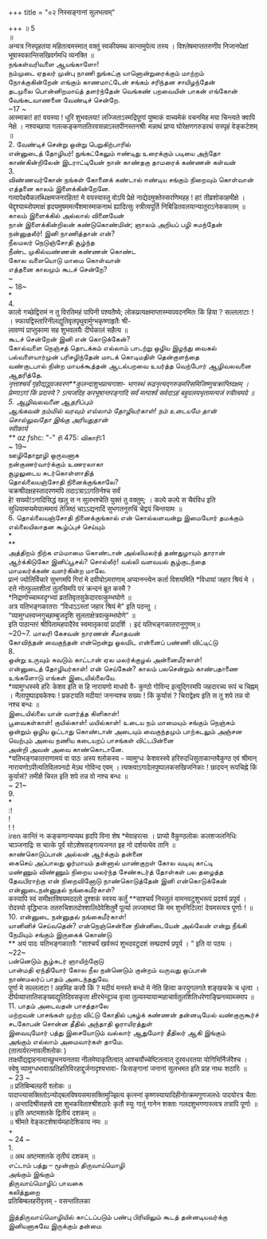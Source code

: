 +++
title = "०२ निस्सङ्गानां सुलभत्वम्"

+++
॥ 5   
॥   
अन्यत्र निस्पृहतया महितत्वमस्मात् वक्तुं स्वकीयमथ कान्तमुपेत्य तस्य । विश्लेषमाप्ततरुणीव निजानपेक्षां भूषास्वकान्तिसखिवर्गमधि व्यनक्ति ॥   
நங்கள்வரிவளை ஆயங்காளோ!   
நம்முடை ஏதலர் முன்பு நாணி நுங்கட்கு யானொன்றுரைக்கும் மாற்றம்   
நோக்குகின்றேன் எங்கும் காணமாட்டேன் சங்கம் சரிந்தன சாயிழந்தேன்   
தடமுலை பொன்னிறமாய்த் தளர்ந்தேன் வெங்கண் பறவையின் பாகன் எங்கோன்   
வேங்கடவாணனை வேண்டிச் சென்றே.   
~17 ~   
आस्माका! हा! वयस्या ! धुरि शुभवलया! लज्जिताऽस्मद्रिपूणां युष्माकं वाच्यमेकं वचनमिह मया चिन्त्यते क्वापि नेक्षे । नश्यच्छाया गलत्कङ्कणततिरवसन्नाऽस्तपीनस्तनश्रीः मन्नाथं प्राप्य घोरेक्षणगरुडरथं सस्पृहं वेङ्कटेशम् ॥   
2. வேண்டிச் சென்று ஒன்று பெறுகிற்பாரில்   
என்னுடைத் தோழியர்! நுங்கட்கேலும் ஈண்டிது உரைக்கும் படியை அந்தோ   
காண்கின்றிலேன் இடராட்டியேன் நான் காண்தகு தாமரைக் கண்ணன் கள்வன்   
3.   
விண்ணவர்கோன் நங்கள் கோனைக் கண்டால் ஈண்டிய சங்கும் நிறைவும் கொள்வான்   
எத்தனை காலம் இளைக்கின்றேனே.   
गत्वापेक्ष्यैकलब्धिक्षमजनरहिता! मे वयस्यास्तु वोऽपि प्रेक्षे नाद्येदमुक्तेस्सरणिमहह ! हा! तीव्रशोकाहमीक्षे । चेद्दृश्याब्जोपमाक्षं हृदयमुषममर्त्येशमास्माकनाथं ह्यादित्सुः स्त्रीत्वपूर्ति निबिडितवलयान्यातुराऽनेककालम् ॥   
காலம் இளைக்கில் அல்லால் வினையேன்   
நான் இளைக்கின்றிலன் கண்டுகொண்மின்; ஞாலம் அறியப் பழி சுமந்தேன்   
நன்னுதலீர்! இனி நாணித்தான் என்?   
நீலமலர் நெடுஞ்சோதி சூழ்ந்த   
நீண்ட முகில்வண்ணன் கண்ணன் கொண்ட   
கோல வளையொடு மாமை கொள்வான்   
எத்தனை காலமும் கூடச் சென்றே?   
~   
~ 18~   
*   
4.   
कालो गच्छेद्विरामं न तु विरतिमहं पापिनी पश्यतैष्ये; लोकप्रत्यक्षमाप्तास्म्यपवदनमितः किं हिया ? सल्ललाटाः ! । स्फायद्विस्तारिनीलद्युतिवृतपृथुवार्मुग्भकृष्णाहृतैः श्री-   
लावण्यं प्राप्तुकामा सह शुभवलयैः दीर्घकालं सहैत्य ॥   
கூடச் சென்றேன் இனி என் கொடுக்கேன்?   
கோல்வளை நெஞ்சத் தொடக்கம் எல்லாம் பாடற்று ஒழிய இழந்து வைகல்   
பல்வளையார்முன் பரிசழிந்தேன் மாடக் கொடிமதிள் தென்குளந்தை   
வண்குடபால் நின்ற மாயக்கூத்தன் ஆடல்பறவை உயர்த்த வெற்போர் ஆழிவலவனை ஆதரித்தே.   
*नृत्ताश्चर्यं गृहोद्यद्ध्वजवरण**कुलन्दाशुभप्रत्यगाशा- भागस्थं रूढनृत्यद्गरुडमरिसमिजिष्णुचक्राप्तिदक्षम् । प्रेम्णाऽगां किं प्रदास्ये ? ऽत्यजदिह करभूषान्तरङ्गादि सर्वं मत्पार्श्वं सर्वदाऽहं बहुवलयभृतामत्यजं स्त्रीत्वमग्रे ॥   
5. ஆழிவலவனை ஆதரிப்பும்   
ஆங்கவன் நம்மில் வரவும் எல்லாம் தோழியர்காள்! நம் உடையமே தான்   
சொல்லுவதோ இங்கு அரியதுதான்   
स्वीकार्य   
** az f*shc: "-" ரி 475: விகாரி:1   
~ 19~   
ஊழிதோறூழி ஒருவனாக   
நன்குணர்வார்க்கும் உணரலாகா   
சூழலுடைய சுடர்கொள்ளாதித்   
தொல்லையஞ்சோதி நினைக்குங்காலே?   
चक्रश्रीदक्षहस्तादरणमपि तदाऽत्राऽऽगतिर्नश्च सर्वं   
हे! सख्यो!ऽनादिसिद्धं खलु स न सुलभश्चेति युक्तं तु वक्तुम्; । कल्पे कल्पे स चैवंविध इति सुधियामप्यमेयात्ममायं तेजिष्ठं चाऽऽद्यनादिं सुभगतनुरुचिं चेद्वयं चिन्तयामः ॥   
6. தொல்லையஞ்சோதி நினைக்குங்கால் என் சொல்லளவன்று இமையோர் தமக்கும் எல்லையிலாதன கூழ்ப்புச் செய்யும்   
*   
**   
அத்திறம் நிற்க எம்மாமை கொண்டான் அல்லிமலர்த் தண்துழாயும் தாரான்   
ஆர்க்கிடுகோ இனிப்பூசல்? சொல்லீர்! வல்லி வளவயல் சூழ்குடந்தை   
மாமலர்க்கண் வளர்கின்ற மாலே.   
प्रत्नं ज्योतिर्विचारे सुभगमपि गिरां मे दवीयोऽमराणाम् अप्यानन्त्येन कर्ता विशयमिति *विधायां जहार श्रियं मे । दत्ते नोत्फुल्लशीतां तुलसिमपि परं क्रन्दनं ब्रूत कस्मै ?   
*निद्राणोच्चाब्जदृग्भ्यां व्रततिवृतसुकेदारवत्कुम्भघोणे ॥   
अत्र यतिभङ्गकातराः “विधाऽऽस्तां जहार श्रियं मे" इति पठन्तु ।   
“व्यामुग्धस्वप्नगुच्छाम्बुजदृशि सुलताक्षेत्रवत्कुम्भघोणे” ॥   
इति पाठान्तरं श्रीपितामहपादैरेव स्वमातृकायां प्रादर्शि । इदं यतिभङ्गकातरानुगुणम्॥   
~20~7. மாலரி கேசவன் நாரணன் சீமாதவன்   
கோவிந்தன் வைகுந்தன் என்றென்று ஓலமிட என்னைப் பண்ணி விட்டிட்டு   
8.   
ஒன்று உருவும் சுவடும் காட்டான் ஏல மலர்க்குழல் அன்னைமீர்காள்!   
என்னுடைத் தோழியர்காள்! என் செய்கேன்? காலம் பலசென்றும் காண்பதாணை   
உங்களோடு எங்கள் இடையில்லையே.   
*व्यामुग्धस्स्वे हरिः केशव इति स हि नारायणो माधवो वै- कुण्ठो गोविन्द इत्युद्गिरमपि जहदारच्य रूपं च चिह्नम् । नैलापुष्पाढ्यकेश्यः ! प्रकटयति मदीया! जनन्यश्च सख्यः ! किं कुर्यासं ? चिराद्वेक्ष्य इति स तु शपे तन्न वो नश्च बन्धः ॥   
இடையில்லை யான் வளர்த்த கிளிகாள்!   
பூவைகள்காள்! குயில்காள்! மயில்காள்! உடைய நம் மாமையும் சங்கும் நெஞ்சும்   
ஒன்றும் ஒழிய ஓட்டாது கொண்டான் அடையும் வைகுந்தமும் பாற்கடலும் அஞ்சன வெற்பும் அவை நணிய கடையறப் பாசங்கள் விட்டபின்னை   
அன்றி அவன் அவை காண்கொடானே.   
*यतिभङ्गकातराणामयं वा पाठः अस्य श्लोकस्य - व्यामुग्धः केशवस्स्वे हरिरुदधिसुताकान्तवैकुण्ठ एवं श्रीमान् नारायणोऽपीत्यतिविलपनदो मेऽथ गोविन्द एवम् । त्यक्त्वाऽगादेलपुष्पालकसखिजनिकाः ! छादयन् रूपचिह्ने किं कुर्यासं? तमीक्षै चिरत इति शपे तन्न वो नश्च बन्धः ॥   
~ 21~   
9.   
*   
:!   
!   
! !   
iren कान्तिं नः कङ्कणान्यप्यथ हृदपि विना शेष *मेवाहरत्सः । प्राप्यो वैकुण्ठलोकः कलशजलनिधिः चाञ्जनाद्रिः स चात्के पूर्वं सोऽशेषसङ्गत्यजनत इह नो दर्शयत्येव तानि ॥   
காண்கொடுப்பான் அல்லன் ஆர்க்கும் தன்னை   
கைசெய் அப்பாலது ஓர்மாயம் தன்னால் மாண்குறள் கோல வடிவு காட்டி   
மண்ணும் விண்ணும் நிறைய மலர்ந்த சேண்சுடர்த் தோள்கள் பல தழைத்த   
தேவபிராற்கு என் நிறைவினோடு நாண்கொடுத்தேன் இனி என்கொடுக்கேன்   
என்னுடைநன்னுதல் நங்கைமீர்காள்?   
कस्यापि स्वं समीक्षाविषयमददतो दुश्शकं स्वस्य कर्तुं **साश्चर्यं निस्तुलं वामनवटुशुभरूपं प्रदर्श्य प्रपूर्य । रोदस्यो वृद्धिभाजः ततरुचिशतदोश्शालिदेवेशितुर्मे पूर्त्या लज्जामदां किं मम शुभनिटिला! देयमस्त्यत्र पूर्णाः ! ॥   
10. என்னுடை நன்னுதல் நங்கைமீர்காள்!   
யானினிச் செய்வதென்? என்நெஞ்சென்னை நின்னிடையேன் அல்லேன் என்று நீங்கி   
நேமியும் சங்கும் இருகைக் கொண்டு   
** अयं पादः यतिभङ्गकातरैः “साश्चर्यं खर्वरूपं शुभदवटुदशं सम्प्रदर्श्य प्रपूर्य । ” इति वा पठ्यः ।   
~22~   
பன்னெடும் சூழ்சுடர் ஞாயிற்றோடு   
பான்மதி ஏந்தியோர் கோல நீல நன்னெடும் குன்றம் வருவது ஒப்பான்   
நாண்மலர்ப் பாதம் அடைந்ததுவே.   
पूर्णा मे सल्ललाटा ! अहमिह करवै किं ? मदीयं मनस्ते बन्धो मे नेति हित्वा करयुगलगते शङ्खचक्रे च धृत्वा । दीर्घव्याप्तातिसङ्ख्यद्युतिदिवसकृता क्षीरभेन्दुञ्च वृत्वा तुल्यस्यायान्महाचार्वतुलशितिधरेणाङ्घ्रिनव्याब्जमाप ॥   
11. பாதம் அடைவதன் பாசத்தாலே   
மற்றவன் பாசங்கள் முற்ற விட்டு கோதில் புகழ்க் கண்ணன் தன்னடிமேல் வண்குருகூர்ச் சடகோபன் சொன்ன தீதில் அந்தாதி ஓராயிரத்துள்   
இவையுமோர் பத்து இசையோடும் வல்லார் ஆதுமோர் தீதிலர் ஆகி இங்கும்   
அங்கும் எல்லாம் அமைவார்கள் தாமே.   
(तात्पर्यरत्नावलीश्लोकः )   
तार्क्ष्योद्यद्वाहनत्वाच्छुभनयनतया नीलमेघाकृतित्वात् आश्चर्योच्चेष्टितत्वात् दुरवधरतया योगिभिर्निर्जरैश्च ।   
स्वेषु व्यामुग्धभावात्प्रतिहतिविरहाद्दुर्जनादृश्यभावा- न्निःसङ्गानां जनानां सुलभमत इति प्राह नाथः शठारिः ॥   
~ 23 ~   
॥ प्रतिबिम्बलहरी श्लोकः ॥   
पादाप्त्यासक्तितोऽन्योद्बलविषयसमासक्तिमुज्झित्य कृत्स्नां कृष्णस्याघादिहीनोत्क्रमगुणजलधेः पादयोरत्र चैताः । अन्तादिश्रीसहस्रे दश शुभकविताश्श्रीशठारेः कृतौ स्युः गातुं गानेन शक्ताः गलदशुभगणास्त्वत्र तत्रापि पूर्णाः ॥   
॥ इति अष्टमशतके द्वितीयं दशकम् ॥   
॥ श्रीमते वेङ्कटशेषार्यमहादेशिकाय नमः ॥   
+   
~ 24 ~   
1.   
॥ अथ अष्टमशतके तृतीयं दशकम् ॥   
எட்டாம் பத்து – மூன்றாம் திருவாய்மொழி   
அங்கும் இங்கும்   
திருவாய்மொழிப் பாவகை   
கலித்துறை   
प्रतिबिम्बलहरीवृत्तम् - वसन्ततिलका   

இத்திருவாய்மொழியில் காட்டப்படும் பண்பு பிரிவிலும் கூடத் தன்னடியவர்க்கு இனியனாகவே இருக்கும் தன்மை   

